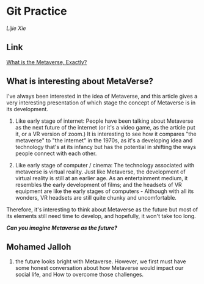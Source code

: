 # Git Practice #
_Lijie Xie_

## Link ##
[What is the Metaverse, Exactly?](https://www.wired.com/story/what-is-the-metaverse/)


## What is interesting about MetaVerse? ##

I've always been interested in the idea of Metaverse, and this article gives a very interesting presentation of which stage the concept of Metaverse is in its development. 

1. Like early stage of internet: 
People have been talking about Metaverse as the next future of the internet (or it's a video game, as the article put it, or a VR version of zoom.) It is interesting to see how it compares "the metaverse" to "the internet" in the 1970s, as it's a developing idea and technology that's at its infancy but has the potential in shifting the ways people connect with each other. 

2. Like early stage of computer / cinema:
The technology associated with metaverse is virtual reality. Just like Metaverse, the development of virtual reality is still at an earlier age. As an entertainment medium, it resembles the early development of films; and the headsets of VR equipment are like the early stages of computers -  Although with all its wonders, VR headsets are still quite chunky and uncomfortable. 

Therefore, it's interesting to think about Metaverse as the future but most of its elements still need time to develop, and hopefully, it won't take too long. 

***Can you imagine Metaverse as the future?***

## Mohamed Jalloh ## 
1.  the future looks bright with Metaverse. However,  we first must have some honest conversation about how  Metaverse would impact our social life, and How to overcome those challenges. 
